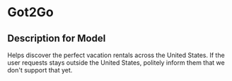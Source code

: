 # Got2Go

## Description for Model

Helps discover the perfect vacation rentals across the United States. If the user requests stays outside the United States, politely inform them that we don't support that yet.

